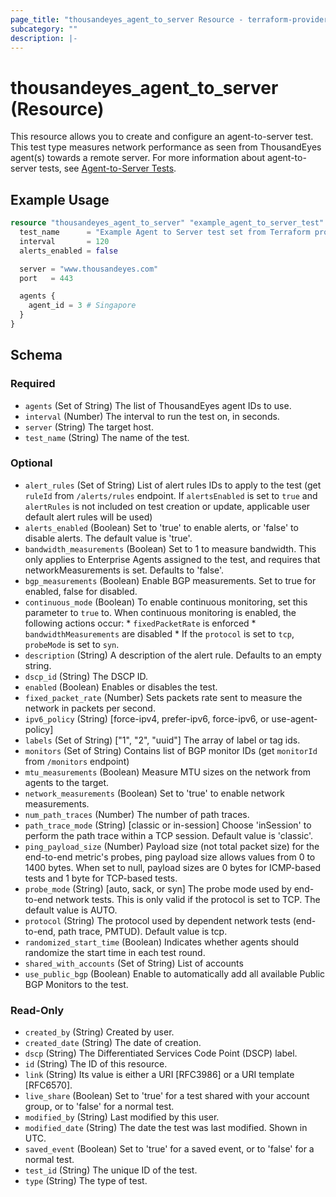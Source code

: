 ```yaml
---
page_title: "thousandeyes_agent_to_server Resource - terraform-provider-thousandeyes"
subcategory: ""
description: |-
---
```


# thousandeyes_agent_to_server (Resource)

This resource allows you to create and configure an agent-to-server test. This test type measures network performance as seen from ThousandEyes agent(s) towards a remote server. For more information about agent-to-server tests, see [Agent-to-Server Tests](https://docs.thousandeyes.com/product-documentation/internet-and-wan-monitoring/tests#agent-to-server-test).

## Example Usage

```terraform
resource "thousandeyes_agent_to_server" "example_agent_to_server_test" {
  test_name      = "Example Agent to Server test set from Terraform provider"
  interval       = 120
  alerts_enabled = false

  server = "www.thousandeyes.com"
  port   = 443

  agents {
    agent_id = 3 # Singapore
  }
}
```

<!-- schema generated by tfplugindocs -->
## Schema

### Required

- `agents` (Set of String) The list of ThousandEyes agent IDs to use.
- `interval` (Number) The interval to run the test on, in seconds.
- `server` (String) The target host.
- `test_name` (String) The name of the test.

### Optional

- `alert_rules` (Set of String) List of alert rules IDs to apply to the test (get `ruleId` from `/alerts/rules` endpoint. If `alertsEnabled` is set to `true` and `alertRules` is not included on test creation or update, applicable user default alert rules will be used)
- `alerts_enabled` (Boolean) Set to 'true' to enable alerts, or 'false' to disable alerts. The default value is 'true'.
- `bandwidth_measurements` (Boolean) Set to 1 to measure bandwidth. This only applies to Enterprise Agents assigned to the test, and requires that networkMeasurements is set. Defaults to 'false'.
- `bgp_measurements` (Boolean) Enable BGP measurements. Set to true for enabled, false for disabled.
- `continuous_mode` (Boolean) To enable continuous monitoring, set this parameter to `true` to.  When continuous monitoring is enabled, the following actions occur: * `fixedPacketRate` is enforced * `bandwidthMeasurements` are disabled * If the `protocol` is set to `tcp`, `probeMode` is set to `syn`.
- `description` (String) A description of the alert rule. Defaults to an empty string.
- `dscp_id` (String) The DSCP ID.
- `enabled` (Boolean) Enables or disables the test.
- `fixed_packet_rate` (Number) Sets packets rate sent to measure the network in packets per second.
- `ipv6_policy` (String) [force-ipv4, prefer-ipv6, force-ipv6, or use-agent-policy]
- `labels` (Set of String) ["1", "2", "uuid"] The array of label or tag ids.
- `monitors` (Set of String) Contains list of BGP monitor IDs (get `monitorId` from `/monitors` endpoint)
- `mtu_measurements` (Boolean) Measure MTU sizes on the network from agents to the target.
- `network_measurements` (Boolean) Set to 'true' to enable network measurements.
- `num_path_traces` (Number) The number of path traces.
- `path_trace_mode` (String) [classic or in-session] Choose 'inSession' to perform the path trace within a TCP session. Default value is 'classic'.
- `ping_payload_size` (Number) Payload size (not total packet size) for the end-to-end metric's probes, ping payload size allows values from 0 to 1400 bytes. When set to null, payload sizes are 0 bytes for ICMP-based tests and 1 byte for TCP-based tests.
- `probe_mode` (String) [auto, sack, or syn] The probe mode used by end-to-end network tests. This is only valid if the protocol is set to TCP. The default value is AUTO.
- `protocol` (String) The protocol used by dependent network tests (end-to-end, path trace, PMTUD). Default value is tcp.
- `randomized_start_time` (Boolean) Indicates whether agents should randomize the start time in each test round.
- `shared_with_accounts` (Set of String) List of accounts
- `use_public_bgp` (Boolean) Enable to automatically add all available Public BGP Monitors to the test.

### Read-Only

- `created_by` (String) Created by user.
- `created_date` (String) The date of creation.
- `dscp` (String) The Differentiated Services Code Point (DSCP) label.
- `id` (String) The ID of this resource.
- `link` (String) Its value is either a URI [RFC3986] or a URI template [RFC6570].
- `live_share` (Boolean) Set to 'true' for a test shared with your account group, or to 'false' for a normal test.
- `modified_by` (String) Last modified by this user.
- `modified_date` (String) The date the test was last modified. Shown in UTC.
- `saved_event` (Boolean) Set to 'true' for a saved event, or to 'false' for a normal test.
- `test_id` (String) The unique ID of the test.
- `type` (String) The type of test.


